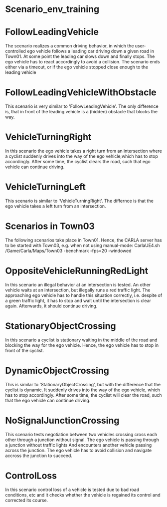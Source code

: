 # Scenario_env_training
# FollowLeadingVehicle
The scenario realizes a common driving behavior, in which the user-controlled ego vehicle follows a leading car driving down a given road in Town01. At some point the leading car slows down and finally stops. The ego vehicle has to react accordingly to avoid a collision. The scenario ends either via a timeout, or if the ego vehicle stopped close enough to the leading vehicle
# FollowLeadingVehicleWithObstacle
This scenario is very similar to 'FollowLeadingVehicle'. The only difference is, that in front of the leading vehicle is a (hidden) obstacle that blocks the way.
# VehicleTurningRight 
In this scenario the ego vehicle takes a right turn from an intersection where a cyclist suddenly drives into the way of the ego vehicle,which has to stop accordingly. After some time, the cyclist clears the road, such that ego vehicle can continue driving.
# VehicleTurningLeft 
This scenario is similar to 'VehicleTurningRight'. The differnce is that the ego vehicle takes a left turn from an intersection.
# Scenarios in Town03
The following scenarios take place in Town01. Hence, the CARLA server has to be started with Town03, e.g. when not using manual-mode:
CarlaUE4.sh /Game/Carla/Maps/Town03 -benchmark -fps=20 -windowed
# OppositeVehicleRunningRedLight
In this scenario an illegal behavior at an intersection is tested. An other vehicle waits at an intersection, but illegally runs a red traffic light. The approaching ego vehicle has to handle this situation correctly, i.e. despite of a green traffic light, it has to stop and wait until the intersection is clear again. Afterwards, it should continue driving.
# StationaryObjectCrossing
In this scenario a cyclist is stationary waiting in the middle of the road and blocking the way for the ego vehicle. Hence, the ego vehicle has to stop in front of the cyclist.
# DynamicObjectCrossing
This is similar to 'StationaryObjectCrossing', but with the difference that the cyclist is dynamic. It suddenly drives into the way of the ego vehicle, which has to stop accordingly. After some time, the cyclist will clear the road, such that the ego vehicle can continue driving.
# NoSignalJunctionCrossing
This scenario tests negotiation between two vehicles crossing cross each other through a junction without signal. The ego vehicle is passing through a junction without traffic lights And encounters another vehicle passing across the junction. The ego vehicle has to avoid collision and navigate accross the junction to succeed.
# ControlLoss
In this scenario control loss of a vehicle is tested due to bad road conditions, etc and it checks whether the vehicle is regained its control and corrected its course.
